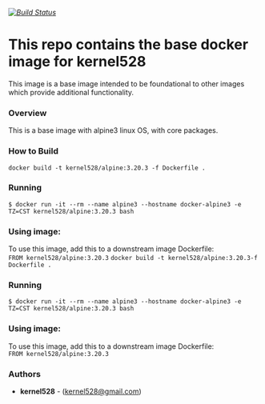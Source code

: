 _[![Build Status](http://drone.kernelsanders.biz:8080/api/badges/kernel528/alpine-docker/status.svg?ref=refs/heads/3.20)](http://drone.kernelsanders.biz:8080/kernel528/alpine-docker)_
# This repo contains the base docker image for kernel528

This image is a base image intended to be foundational to other images which provide additional functionality.

### Overview
This is a base image with alpine3 linux OS, with core packages.


### How to Build
``docker build -t kernel528/alpine:3.20.3 -f Dockerfile .``

### Running
``$ docker run -it --rm --name alpine3 --hostname docker-alpine3 -e TZ=CST kernel528/alpine:3.20.3 bash``

### Using image:
To use this image, add this to a downstream image Dockerfile:  
``FROM kernel528/alpine:3.20.3``
``docker build -t kernel528/alpine:3.20.3-f Dockerfile .``

### Running
``$ docker run -it --rm --name alpine3 --hostname docker-alpine3 -e TZ=CST kernel528/alpine:3.20.3 bash``

### Using image:
To use this image, add this to a downstream image Dockerfile:  
``FROM kernel528/alpine:3.20.3``


### Authors
* **kernel528** - (kernel528@gmail.com)
